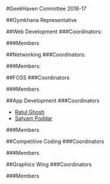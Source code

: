 #GeekHaven Committee 2016-17


##Gymkhana Representative

##Web Development
###Coordinators:


###Members


##Networking
###Coordinators:


###Members:


##FOSS
###Coordinators


###Members


##App Development
###Coordinators
* [Ratul Ghosh](https://github.com/RatulGhosh)
* [Satyam Poddar](https://github.com/flare505) 

###Members


##Competitive Coding
###Coordinators

###Members


##Graphics Wing
###Coordinators


###Members

